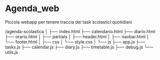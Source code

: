 # Agenda_web

Piccola webapp per tenere traccia dei task scolastici quotidiani

/agenda-scolastica
│
├── index.html
├── calendario.html
├── diario.html
├── orario.html
│
├── partials
│   ├── header.html
│   ├── navbar.html
│   └── footer.html
│
├── css
│   └── style.css
│
└── js
    ├── app.js
    ├── tasks.js
    ├── calendar.js
    ├── diary.js
    ├── timetable.js
    ├── debug.js
    └── utils.js

